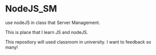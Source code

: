 # NodeJS_SM
use nodeJS in class that Server Management.

This is place that I learn JS and nodeJS.

This repository will used classroom in university.
I want to feedback so many!
